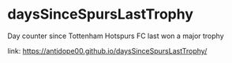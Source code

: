 # daysSinceSpursLastTrophy
Day counter since Tottenham Hotspurs FC  last won a major trophy

link:
https://antidope00.github.io/daysSinceSpursLastTrophy/
